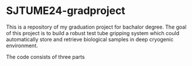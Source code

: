 # SJTUME24-gradproject
This is a repository of my graduation project for bachalor degree. The goal of this project is to build a robust test tube gripping system which could automatically store and retrieve biological samples in deep cryogenic environment.

The code consists of three parts

